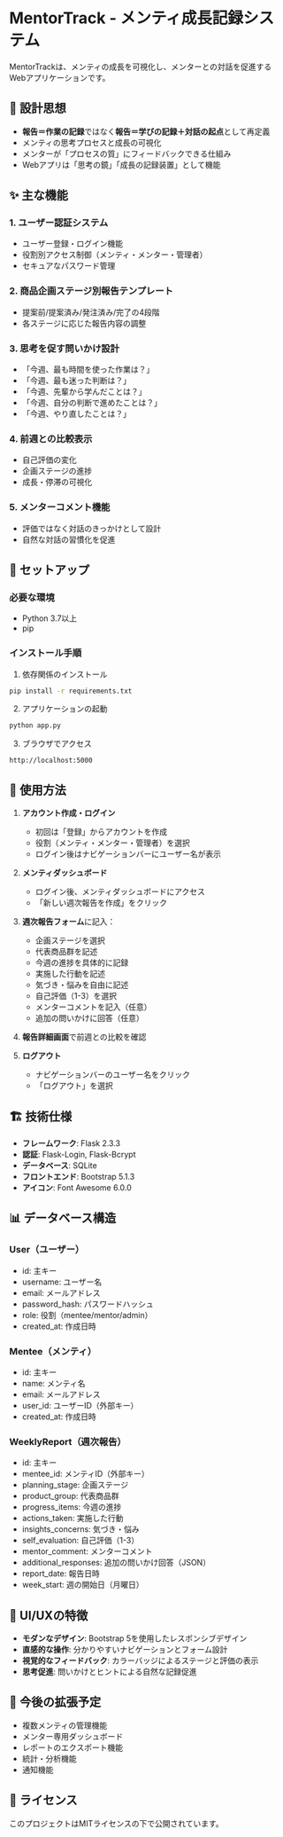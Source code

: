 # MentorTrack - メンティ成長記録システム

MentorTrackは、メンティの成長を可視化し、メンターとの対話を促進するWebアプリケーションです。

## 🎯 設計思想

- **報告＝作業の記録**ではなく**報告＝学びの記録＋対話の起点**として再定義
- メンティの思考プロセスと成長の可視化
- メンターが「プロセスの質」にフィードバックできる仕組み
- Webアプリは「思考の鏡」「成長の記録装置」として機能

## ✨ 主な機能

### 1. ユーザー認証システム
- ユーザー登録・ログイン機能
- 役割別アクセス制御（メンティ・メンター・管理者）
- セキュアなパスワード管理

### 2. 商品企画ステージ別報告テンプレート
- 提案前/提案済み/発注済み/完了の4段階
- 各ステージに応じた報告内容の調整

### 3. 思考を促す問いかけ設計
- 「今週、最も時間を使った作業は？」
- 「今週、最も迷った判断は？」
- 「今週、先輩から学んだことは？」
- 「今週、自分の判断で進めたことは？」
- 「今週、やり直したことは？」

### 4. 前週との比較表示
- 自己評価の変化
- 企画ステージの進捗
- 成長・停滞の可視化

### 5. メンターコメント機能
- 評価ではなく対話のきっかけとして設計
- 自然な対話の習慣化を促進

## 🚀 セットアップ

### 必要な環境
- Python 3.7以上
- pip

### インストール手順

1. 依存関係のインストール
```bash
pip install -r requirements.txt
```

2. アプリケーションの起動
```bash
python app.py
```

3. ブラウザでアクセス
```
http://localhost:5000
```

## 📱 使用方法

1. **アカウント作成・ログイン**
   - 初回は「登録」からアカウントを作成
   - 役割（メンティ・メンター・管理者）を選択
   - ログイン後はナビゲーションバーにユーザー名が表示

2. **メンティダッシュボード**
   - ログイン後、メンティダッシュボードにアクセス
   - 「新しい週次報告を作成」をクリック

3. **週次報告フォーム**に記入：
   - 企画ステージを選択
   - 代表商品群を記述
   - 今週の進捗を具体的に記録
   - 実施した行動を記述
   - 気づき・悩みを自由に記述
   - 自己評価（1-3）を選択
   - メンターコメントを記入（任意）
   - 追加の問いかけに回答（任意）

4. **報告詳細画面**で前週との比較を確認

5. **ログアウト**
   - ナビゲーションバーのユーザー名をクリック
   - 「ログアウト」を選択

## 🏗️ 技術仕様

- **フレームワーク**: Flask 2.3.3
- **認証**: Flask-Login, Flask-Bcrypt
- **データベース**: SQLite
- **フロントエンド**: Bootstrap 5.1.3
- **アイコン**: Font Awesome 6.0.0

## 📊 データベース構造

### User（ユーザー）
- id: 主キー
- username: ユーザー名
- email: メールアドレス
- password_hash: パスワードハッシュ
- role: 役割（mentee/mentor/admin）
- created_at: 作成日時

### Mentee（メンティ）
- id: 主キー
- name: メンティ名
- email: メールアドレス
- user_id: ユーザーID（外部キー）
- created_at: 作成日時

### WeeklyReport（週次報告）
- id: 主キー
- mentee_id: メンティID（外部キー）
- planning_stage: 企画ステージ
- product_group: 代表商品群
- progress_items: 今週の進捗
- actions_taken: 実施した行動
- insights_concerns: 気づき・悩み
- self_evaluation: 自己評価（1-3）
- mentor_comment: メンターコメント
- additional_responses: 追加の問いかけ回答（JSON）
- report_date: 報告日時
- week_start: 週の開始日（月曜日）

## 🎨 UI/UXの特徴

- **モダンなデザイン**: Bootstrap 5を使用したレスポンシブデザイン
- **直感的な操作**: 分かりやすいナビゲーションとフォーム設計
- **視覚的なフィードバック**: カラーバッジによるステージと評価の表示
- **思考促進**: 問いかけとヒントによる自然な記録促進

## 🔄 今後の拡張予定

- 複数メンティの管理機能
- メンター専用ダッシュボード
- レポートのエクスポート機能
- 統計・分析機能
- 通知機能

## 📝 ライセンス

このプロジェクトはMITライセンスの下で公開されています。
